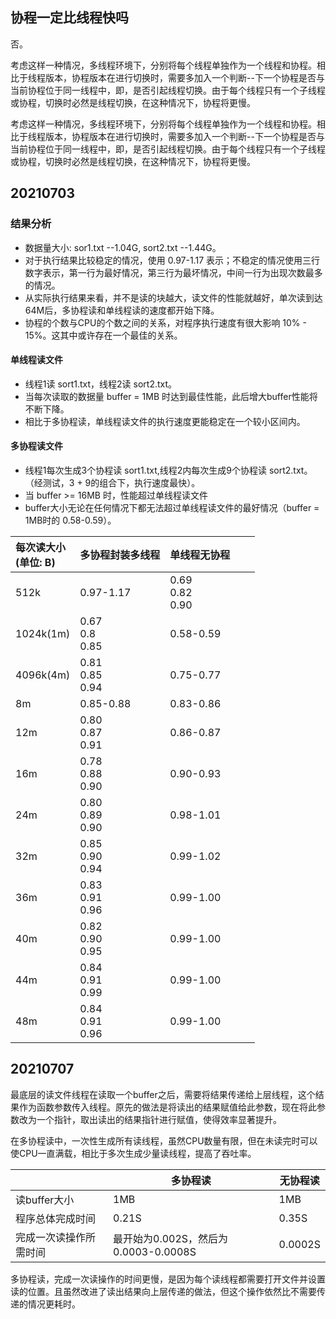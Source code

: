 ## 协程一定比线程快吗

否。

考虑这样一种情况，多线程环境下，分别将每个线程单独作为一个线程和协程。相比于线程版本，协程版本在进行切换时，需要多加入一个判断--下一个协程是否与当前协程位于同一线程中，即，是否引起线程切换。由于每个线程只有一个子线程或协程，切换时必然是线程切换，在这种情况下，协程将更慢。

考虑这样一种情况，多线程环境下，分别将每个线程单独作为一个线程和协程。相比于线程版本，协程版本在进行切换时，需要多加入一个判断--下一个协程是否与当前协程位于同一线程中，即，是否引起线程切换。由于每个线程只有一个子线程或协程，切换时必然是线程切换，在这种情况下，协程将更慢。

## 20210703

### 结果分析

- 数据量大小: sor1.txt --1.04G, sort2.txt --1.44G。
- 对于执行结果比较稳定的情况，使用 0.97-1.17 表示；不稳定的情况使用三行数字表示，第一行为最好情况，第三行为最坏情况，中间一行为出现次数最多的情况。
- 从实际执行结果来看，并不是读的块越大，读文件的性能就越好，单次读到达64M后，多协程读和单线程读的速度都开始下降。
- 协程的个数与CPU的个数之间的关系，对程序执行速度有很大影响 10% - 15%。这其中或许存在一个最佳的关系。

#### 单线程读文件 

- 线程1读 sort1.txt，线程2读 sort2.txt。
- 当每次读取的数据量 buffer = 1MB 时达到最佳性能，此后增大buffer性能将不断下降。
- 相比于多协程读，单线程读文件的执行速度更能稳定在一个较小区间内。

#### 多协程读文件

- 线程1每次生成3个协程读 sort1.txt,线程2内每次生成9个协程读 sort2.txt。（经测试，3 + 9的组合下，执行速度最快）。
- 当 buffer >= 16MB 时，性能超过单线程读文件
- buffer大小无论在任何情况下都无法超过单线程读文件的最好情况（buffer = 1MB时的 0.58-0.59）。


| 每次读大小<br>(单位: B) | 多协程封装多线程     | 单线程无协程         |      |      |
| :---------------------- | :------------------- | :------------------- | :--- | :--- |
| 512k                    | 0.97-1.17            | 0.69<br>0.82<br>0.90 |      |      |
| 1024k(1m)               | 0.67<br>0.8<br>0.85  | 0.58-0.59            |      |      |
| 4096k(4m)               | 0.81<br>0.85<br>0.94 | 0.75-0.77            |      |      |
| 8m                      | 0.85-0.88            | 0.83-0.86            |      |      |
| 12m                     | 0.80<br>0.87<br>0.91 | 0.86-0.87            |      |      |
| 16m                     | 0.78<br>0.88<br>0.90 | 0.90-0.93            |      |      |
| 24m                     | 0.80<br>0.89<br>0.90 | 0.98-1.01            |      |      |
| 32m                     | 0.85<br>0.90<br>0.94 | 0.99-1.02            |      |      |
| 36m                     | 0.83<br>0.91<br>0.96 | 0.99-1.00            |      |      |
| 40m                     | 0.82<br>0.90<br>0.95 | 0.99-1.00            |      |      |
| 44m                     | 0.84<br>0.91<br>0.99 | 0.99-1.00            |      |      |
| 48m                     | 0.84<br>0.91<br>0.96 | 0.99-1.00            |      |      |



## 20210707

最底层的读文件线程在读取一个buffer之后，需要将结果传递给上层线程，这个结果作为函数参数传入线程。原先的做法是将读出的结果赋值给此参数，现在将此参数改为一个指针，取出读出的结果指针进行赋值，使得效率显著提升。

在多协程读中，一次性生成所有读线程，虽然CPU数量有限，但在未读完时可以使CPU一直满载，相比于多次生成少量读线程，提高了吞吐率。

|                        | 多协程读                             | 无协程读 |
| ---------------------- | ------------------------------------ | -------- |
| 读buffer大小           | 1MB                                  | 1MB      |
| 程序总体完成时间       | 0.21S                                | 0.35S    |
| 完成一次读操作所需时间 | 最开始为0.002S，然后为0.0003-0.0008S | 0.0002S  |

多协程读，完成一次读操作的时间更慢，是因为每个读线程都需要打开文件并设置读的位置。且虽然改进了读出结果向上层传递的做法，但这个操作依然比不需要传递的情况更耗时。
